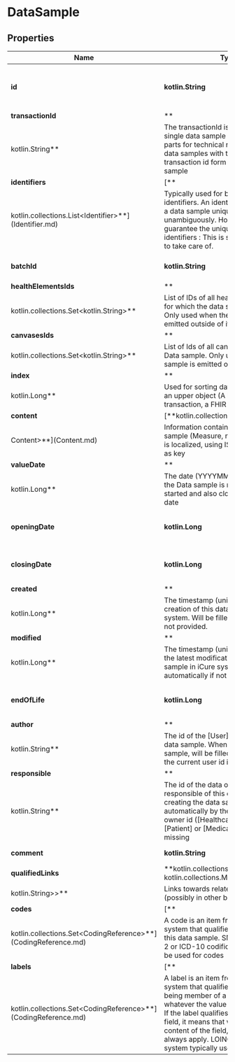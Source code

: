 
# DataSample

## Properties
Name | Type | Description | Notes
------------ | ------------- | ------------- | -------------
**id** | **kotlin.String** | The Id of the Data sample. We encourage using either a v4 UUID or a HL7 Id. |  [optional]
**transactionId** | **
kotlin.String** | The transactionId is used when a single data sample had to be split into parts for technical reasons. Several data samples with the same non null transaction id form one single data sample |  [optional]
**identifiers** | [**
kotlin.collections.List&lt;Identifier&gt;**](Identifier.md) | Typically used for business / client identifiers. An identifier should identify a data sample uniquely and unambiguously. However, iCure can&#39;t guarantee the uniqueness of those identifiers : This is something you need to take care of. |
**batchId** | **kotlin.String** | Id of the batch that embeds this data sample |  [optional]
**healthElementsIds** | **
kotlin.collections.Set&lt;kotlin.String&gt;** | List of IDs of all healthcare elements for which the data sample is provided. Only used when the Data sample is emitted outside of its batch |  [optional]
**canvasesIds** | **
kotlin.collections.Set&lt;kotlin.String&gt;** | List of Ids of all canvases linked to the Data sample. Only used when the Data sample is emitted outside of its batch. |  [optional]
**index** | **
kotlin.Long** | Used for sorting data samples inside an upper object (A batch, a transaction, a FHIR bundle, ...) |  [optional]
**content** | [**kotlin.collections.Map&lt;kotlin.String,
Content&gt;**](Content.md) | Information contained in the data sample (Measure, number, ...). Content is localized, using ISO language code as key |
**valueDate** | **
kotlin.Long** | The date (YYYYMMDDhhmmss) when the Data sample is noted to have started and also closes on the same date |  [optional]
**openingDate** | **kotlin.Long** | The date (YYYYMMDDhhmmss) of the start of the Data sample |  [optional]
**closingDate** | **kotlin.Long** | The date (YYYYMMDDhhmmss) marking the end of the Data sample |  [optional]
**created** | **
kotlin.Long** | The timestamp (unix epoch in ms) of creation of this data sample in iCure system. Will be filled automatically if not provided. |  [optional]
**modified** | **
kotlin.Long** | The timestamp (unix epoch in ms) of the latest modification of this data sample in iCure system. Will be filled automatically if not provided. |  [optional]
**endOfLife** | **kotlin.Long** | Soft delete (unix epoch in ms) timestamp of the data sample |  [optional]
**author** | **
kotlin.String** | The id of the [User] that created this data sample. When creating the data sample, will be filled automatically by the current user id if not provided. |  [optional]
**responsible** | **
kotlin.String** | The id of the data owner that is responsible of this data sample. When creating the data sample, will be filled automatically by the current user data owner id ([HealthcareProfessional], [Patient] or [MedicalDevice]) if missing |  [optional]
**comment** | **kotlin.String** | Text, comments on the Data sample provided |  [optional]
**qualifiedLinks** | **kotlin.collections.Map&lt;kotlin.String, kotlin.collections.Map&lt;kotlin.String,
kotlin.String&gt;&gt;** | Links towards related data samples (possibly in other batches) |
**codes** | [**
kotlin.collections.Set&lt;CodingReference&gt;**](CodingReference.md) | A code is an item from a codification system that qualifies the content of this data sample. SNOMED-CT, ICPC-2 or ICD-10 codifications systems can be used for codes |
**labels** | [**
kotlin.collections.Set&lt;CodingReference&gt;**](CodingReference.md) | A label is an item from a codification system that qualifies a data sample as being member of a certain class, whatever the value it might have taken. If the label qualifies the content of a field, it means that whatever the content of the field, the label will always apply. LOINC is a codification system typically used for labels. | 




